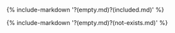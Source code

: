 <!-- Only include 'included.md' if exists, otherwise include 'empty.md'. -->

{% include-markdown '?(empty.md)?(included.md)' %}

{% include-markdown '?(empty.md)?(not-exists.md)' %}
